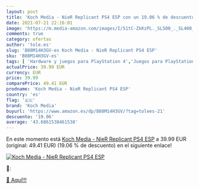 ```yaml
---
layout: post
title: 'Koch Media - NieR Replicant PS4 ESP con un 19.06 % de descuento'
date: 2021-07-21 22:16:01
image: 'https://m.media-amazon.com/images/I/51tC-ZkKzPL._SL500_._SL400_.jpg'
comments: true
category: ofertas
author: 'tole.es'
slug: 'B08M14H3GV-es Koch Media - NieR Replicant PS4 ESP'
sku: 'B08M14H3GV-es'
tags: [ 'Hardware y juegos para PlayStation 4','Juegos para PlayStation 4','Videojuegos','koch media','ps4', ]
actualPrice: 39.99 EUR
currency: EUR
price: 39.99
comparePrice: 49.41 EUR
prodname: 'Koch Media - NieR Replicant PS4 ESP'
country: 'es'
flag: '🇪🇸'
brand: 'Koch Media'
buyurl: 'https://www.amazon.es/dp/B08M14H3GV/?tag=tolees-21'
descuento: '19.06'
average: '43.6861538461538'
---
```


En este momento está [Koch Media - NieR Replicant PS4 ESP](https://www.amazon.es/dp/B08M14H3GV/?tag=tolees-21) a 39.99 EUR (original: 49.41 EUR) (19.06 %  de descuento) en el siguiente enlace!

[![Koch Media - NieR Replicant PS4 ESP](https://m.media-amazon.com/images/I/51tC-ZkKzPL._SL500_._SL400_.jpg)](https://www.amazon.es/dp/B08M14H3GV/?tag=tolees-21)

🔎:


[🛒 Aquí!!!](https://www.amazon.es/dp/B08M14H3GV/?tag=tolees-21)
